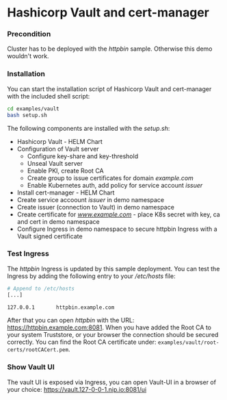 # Hashicorp Vault and cert-manager

### Precondition

Cluster has to be deployed with the *httpbin* sample. Otherwise this demo wouldn't work.

### Installation

You can start the installation script of Hashicorp Vault and cert-manager with the included shell script:

```bash
cd examples/vault
bash setup.sh
```

The following components are installed with the *setup.sh*:

- Hashicorp Vault - HELM Chart
- Configuration of Vault server
  - Configure key-share and key-threshold
  - Unseal Vault server
  - Enable PKI, create Root CA
  - Create group to issue certificates for domain *example.com*
  - Enable Kubernetes auth, add policy for service account *issuer*
- Install cert-manager - HELM Chart
- Create service accoount *issuer* in demo namespace
- Create issuer (connection to Vault) in demo namespace
- Create certificate for *www.example.com* - place K8s secret with key, ca and cert in demo namespace
- Configure Ingress in demo namespace to secure httpbin Ingress with a Vault signed certificate

### Test Ingress

The *httpbin* Ingress is updated by this sample deployment. You can test the Ingress by adding the following entry to your */etc/hosts* file:

```bash
# Append to /etc/hosts
[...]

127.0.0.1		httpbin.example.com
```

After that you can open *httpbin* with the URL: https://httpbin.example.com:8081.
When you have added the Root CA to your system Truststore, or your browser the connection should be secured correctly. You can find the Root CA certificate under: `examples/vault/root-certs/rootCACert.pem`.

### Show Vault UI

The vault UI is exposed via Ingress, you can open Vault-UI in a browser of your choice: https://vault.127-0-0-1.nip.io:8081/ui